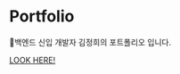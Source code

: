 # Portfolio
🐤백엔드 신입 개발자 김정희의 포트폴리오 입니다.

<!-- `JQuery` + `SCSS` 를 이용해 만든 포트폴리오 입니다. UI/UX 와 비주얼 부분을 포트폴리오를 보는 입장을 생각하며 신경써서 진행했습니다. 반응형웹으로 만들어져 모든 환경에서 사용가능합니다. -->

<a href='https://modaing.github.io/'>LOOK HERE!</a>

<!-- ![1_0](https://user-images.githubusercontent.com/99719878/220039277-4b3f4dd1-790a-474d-8c90-c509366ef4ed.jpg) -->
